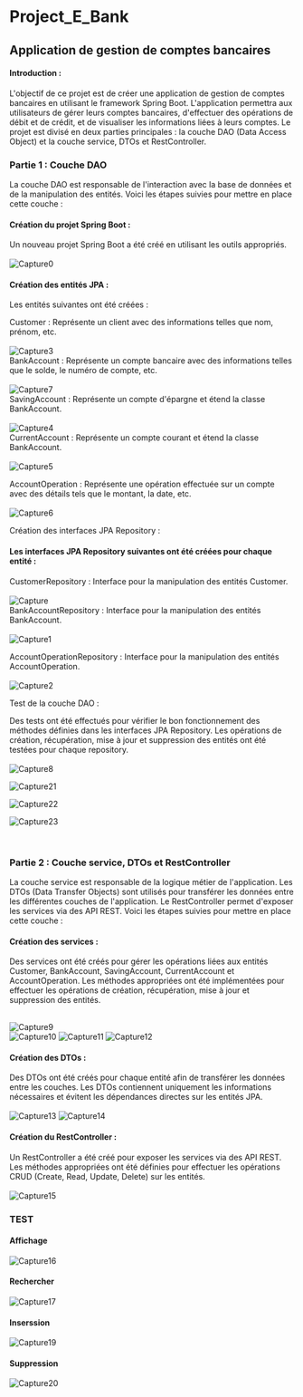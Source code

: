 # Project_E_Bank

<h2>Application de gestion de comptes bancaires</h2>

<h4>Introduction :</h4>
L'objectif de ce projet est de créer une application de gestion de comptes bancaires en utilisant le framework Spring Boot. L'application permettra aux utilisateurs de gérer leurs comptes bancaires, d'effectuer des opérations de débit et de crédit, et de visualiser les informations liées à leurs comptes. Le projet est divisé en deux parties principales : la couche DAO (Data Access Object) et la couche service, DTOs et RestController.

<h3>Partie 1 : Couche DAO</h3>
La couche DAO est responsable de l'interaction avec la base de données et de la manipulation des entités. Voici les étapes suivies pour mettre en place cette couche :

<h4>Création du projet Spring Boot :</h4>

Un nouveau projet Spring Boot a été créé en utilisant les outils appropriés.<br><br>
![Capture0](https://github.com/RACHADDOUlFIKAR/Project_E_Bank/assets/97551741/1fdd49d4-b9f2-41e8-aa73-d731e303c634)
<h4>Création des entités JPA :</h4>

Les entités suivantes ont été créées :

Customer : Représente un client avec des informations telles que nom, prénom, etc.<br><br>
![Capture3](https://github.com/RACHADDOUlFIKAR/Project_E_Bank/assets/97551741/4677e01c-0a49-4cd1-a0c0-001a1f88df21)<br>
BankAccount : Représente un compte bancaire avec des informations telles que le solde, le numéro de compte, etc.<br><br>
![Capture7](https://github.com/RACHADDOUlFIKAR/Project_E_Bank/assets/97551741/660a6101-3420-40c7-8b8c-2f6abbd3019e)<br>
SavingAccount : Représente un compte d'épargne et étend la classe BankAccount.<br><br>
![Capture4](https://github.com/RACHADDOUlFIKAR/Project_E_Bank/assets/97551741/98037977-f9df-41ee-a5fe-d7ea8c115ba5)<br>
CurrentAccount : Représente un compte courant et étend la classe BankAccount.<br><br>
![Capture5](https://github.com/RACHADDOUlFIKAR/Project_E_Bank/assets/97551741/39eb11fc-0b4d-4112-b65a-cf75e9105ce6)<br>

AccountOperation : Représente une opération effectuée sur un compte avec des détails tels que le montant, la date, etc.<br><br>
![Capture6](https://github.com/RACHADDOUlFIKAR/Project_E_Bank/assets/97551741/1ebf2513-5c21-4858-aaf2-d8201d6db2c4)

Création des interfaces JPA Repository :
<h4>Les interfaces JPA Repository suivantes ont été créées pour chaque entité :</h4>

CustomerRepository : Interface pour la manipulation des entités Customer.<br><br>
![Capture](https://github.com/RACHADDOUlFIKAR/Project_E_Bank/assets/97551741/7418d4a4-b05d-4443-b96d-d6accc4ba5b1)<br>
BankAccountRepository : Interface pour la manipulation des entités BankAccount.<br><br>
![Capture1](https://github.com/RACHADDOUlFIKAR/Project_E_Bank/assets/97551741/8100198f-7ce7-47ee-9679-696f1409a3b3)

AccountOperationRepository : Interface pour la manipulation des entités AccountOperation.<br><br>
![Capture2](https://github.com/RACHADDOUlFIKAR/Project_E_Bank/assets/97551741/d579479c-ee37-4c58-8428-02d93ef57305)


Test de la couche DAO :

Des tests ont été effectués pour vérifier le bon fonctionnement des méthodes définies dans les interfaces JPA Repository.
Les opérations de création, récupération, mise à jour et suppression des entités ont été testées pour chaque repository.<br><br>
![Capture8](https://github.com/RACHADDOUlFIKAR/Project_E_Bank/assets/97551741/a7bf43cc-e542-42b8-a405-3ae6f548357a)

![Capture21](https://github.com/RACHADDOUlFIKAR/Project_E_Bank/assets/97551741/e26b008b-2858-457a-a62d-33cef53fa5b7)

![Capture22](https://github.com/RACHADDOUlFIKAR/Project_E_Bank/assets/97551741/c978a851-e342-4f7b-9474-78bb7461c802)

![Capture23](https://github.com/RACHADDOUlFIKAR/Project_E_Bank/assets/97551741/9cd95cfb-338f-43bb-810e-6aa8c59bae74)

<br>
<h3>Partie 2 : Couche service, DTOs et RestController</h3>
La couche service est responsable de la logique métier de l'application. Les DTOs (Data Transfer Objects) sont utilisés pour transférer les données entre les différentes couches de l'application. Le RestController permet d'exposer les services via des API REST. Voici les étapes suivies pour mettre en place cette couche :<br>
<h4>Création des services :</h4>
Des services ont été créés pour gérer les opérations liées aux entités Customer, BankAccount, SavingAccount, CurrentAccount et AccountOperation.
Les méthodes appropriées ont été implémentées pour effectuer les opérations de création, récupération, mise à jour et suppression des entités.<br><br>

![Capture9](https://github.com/RACHADDOUlFIKAR/Project_E_Bank/assets/97551741/4fd4ccb4-c0cb-4f3d-8c88-e26467eead77)<br>
![Capture10](https://github.com/RACHADDOUlFIKAR/Project_E_Bank/assets/97551741/65b8d4eb-1f7b-406e-8177-53009430ceeb)
![Capture11](https://github.com/RACHADDOUlFIKAR/Project_E_Bank/assets/97551741/53ef90a4-6843-4792-813f-29647425b641)
![Capture12](https://github.com/RACHADDOUlFIKAR/Project_E_Bank/assets/97551741/54c7211c-b90c-4d46-bd66-671395c3e3b0)

<h4>Création des DTOs :</h4>

Des DTOs ont été créés pour chaque entité afin de transférer les données entre les couches.
Les DTOs contiennent uniquement les informations nécessaires et évitent les dépendances directes sur les entités JPA.<br><br>
![Capture13](https://github.com/RACHADDOUlFIKAR/Project_E_Bank/assets/97551741/2e4a6524-af61-4d88-af02-6639e1ffdca0)
![Capture14](https://github.com/RACHADDOUlFIKAR/Project_E_Bank/assets/97551741/0ba8bff9-8d90-44b0-b105-24f0d6caaa0d)

<h4>Création du RestController :</h4>

Un RestController a été créé pour exposer les services via des API REST.
Les méthodes appropriées ont été définies pour effectuer les opérations CRUD (Create, Read, Update, Delete) sur les entités.<br>
<br>
![Capture15](https://github.com/RACHADDOUlFIKAR/Project_E_Bank/assets/97551741/366fdd12-1d4b-4ecf-9c50-022ecabbc585)
<h3>TEST</h3>
<h4>Affichage</h4>

![Capture16](https://github.com/RACHADDOUlFIKAR/Project_E_Bank/assets/97551741/9fa4eefc-f2bd-4abf-837e-72da30234367)

<h4>Rechercher</h4>

![Capture17](https://github.com/RACHADDOUlFIKAR/Project_E_Bank/assets/97551741/ae44055f-ebbc-4ae3-b798-dfc67a56a100)

<h4>Inserssion</h4>

![Capture19](https://github.com/RACHADDOUlFIKAR/Project_E_Bank/assets/97551741/44ab4255-f223-4817-891d-2dedc14dba7c)

<h4>Suppression</h4>

![Capture20](https://github.com/RACHADDOUlFIKAR/Project_E_Bank/assets/97551741/a1cd77a3-3996-4360-b65f-a4aad7952002)
